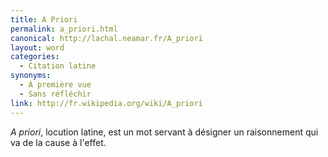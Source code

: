 ```yaml
---
title: A Priori
permalink: a_priori.html
canonical: http://lachal.neamar.fr/A_priori
layout: word
categories:
  - Citation latine
synonyms:
  - À première vue
  - Sans réfléchir
link: http://fr.wikipedia.org/wiki/A_priori
---
```


*A priori*, locution latine, est un mot servant à désigner un raisonnement qui va de la cause à l'effet.

